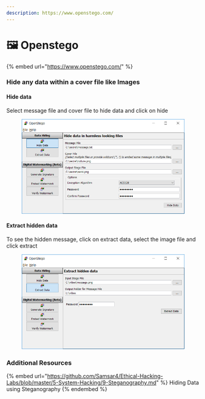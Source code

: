 ```yaml
---
description: https://www.openstego.com/
---
```


# 🖼 Openstego

{% embed url="https://www.openstego.com/" %}

### Hide any data within a cover file like Images <a href="#user-content-openstego--hide-any-data-within-a-cover-file-like-images" id="user-content-openstego--hide-any-data-within-a-cover-file-like-images"></a>

#### Hide data

Select message file and cover file to hide data and click on hide

<figure><img src="../../.gitbook/assets/image (1) (1) (1).png" alt=""><figcaption></figcaption></figure>

#### Extract hidden data

To see the hidden message, click on extract data, select the image file and click extract

<figure><img src="../../.gitbook/assets/image (1) (1) (1) (1).png" alt=""><figcaption></figcaption></figure>

### Additional Resources

{% embed url="https://github.com/Samsar4/Ethical-Hacking-Labs/blob/master/5-System-Hacking/9-Steganography.md" %}
Hiding Data using Steganography
{% endembed %}
